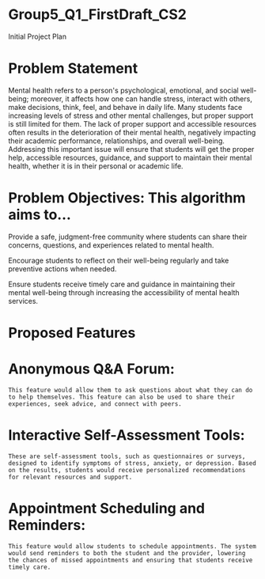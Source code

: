 # Group5_Q1_FirstDraft_CS2 
  Initial Project Plan
  
# Problem Statement

  Mental health refers to a person's psychological, emotional, and social well-being; moreover, it affects how one can handle stress, interact with others, make decisions, think, feel, and behave in daily life. Many students face increasing levels of stress and other mental challenges, but proper support is still limited for them. The lack of proper support and accessible resources often results in the deterioration of their mental health, negatively impacting their academic performance, relationships, and overall well-being. Addressing this important issue will ensure that students will get the proper help, accessible resources, guidance, and support to maintain their mental health, whether it is in their personal or academic life.
  
# Problem Objectives: This algorithm aims to…

  Provide a safe, judgment-free community where students can share their concerns, questions, and experiences related to mental health.
  
  Encourage students to reflect on their well-being regularly and take preventive actions when needed.
  
  Ensure students receive timely care and guidance in maintaining their mental well-being through increasing the accessibility of mental health services.
  
# Proposed Features

  # Anonymous Q&A Forum:
  
    This feature would allow them to ask questions about what they can do to help themselves. This feature can also be used to share their experiences, seek advice, and connect with peers.

  # Interactive Self-Assessment Tools:
  
    These are self-assessment tools, such as questionnaires or surveys, designed to identify symptoms of stress, anxiety, or depression. Based on the results, students would receive personalized recommendations for relevant resources and support.

  # Appointment Scheduling and Reminders:
  
    This feature would allow students to schedule appointments. The system would send reminders to both the student and the provider, lowering the chances of missed appointments and ensuring that students receive timely care.


